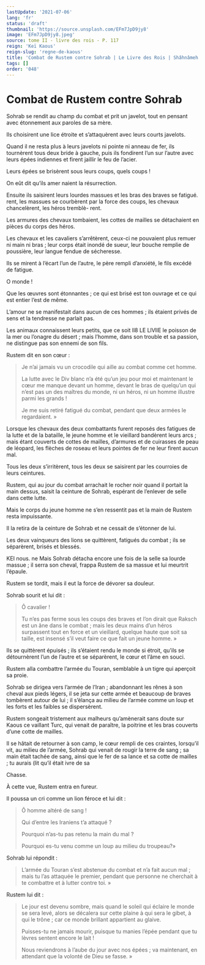 ```yaml
---
lastUpdate: '2021-07-06'
lang: 'fr'
status: 'draft'
thumbnail: 'https://source.unsplash.com/EFm7JpD9jy8'
image: 'EFm7JpD9jy8.jpeg'
source: tome II - livre des rois - P. 117
reign: 'Keï Kaous'
reign-slug: 'regne-de-kaous'
title: 'Combat de Rustem contre Sohrab | Le Livre des Rois | Shâhnâmeh'
tags: []
order: '048'
---
```


<!-- LTeX: language=fr -->

# Combat de Rustem contre Sohrab

Sohrab se rendit au champ du combat et prit un javelot, tout en pensant avec étonnement aux paroles de sa mère.

Ils choisirent une lice étroite et s’attaquèrent avec leurs courts javelots.

Quand il ne resta plus à leurs javelots ni pointe ni anneau de fer, ils tournèrent tous deux bride à gauche, puis ils fondirent l’un sur l’autre avec leurs épées indiennes et firent jaillir le feu de l’acier.

Leurs épées se brisèrent sous leurs coups, quels coups !

On eût dit qu’ils amer naient la résurrection.

Ensuite ils saisirent leurs lourdes massues et les bras des braves se fatigué. rent, les massues se courbèrent par la force des coups, les chevaux chancelèrent, les héros tremblè-
rent.

Les armures des chevaux tombaient, les cottes de mailles se détachaient en pièces du corps des héros.

Les chevaux et les cavaliers s’arrêtèrent, ceux-ci ne pouvaient plus remuer ni main ni bras ; leur corps était inondé de sueur, leur bouche remplie de poussière, leur langue fendue de sécheresse.

Ils se mirent à l’écart l’un de l’autre, le père rempli d’anxiété, le fils excédé de fatigue.

O monde !

Que les œuvres sont étonnantes ; ce qui est brisé est ton ouvrage et ce qui est entier l’est de même.

L’amour ne se manifestait dans aucun de ces hommes ; ils étaient privés de sens et la tendresse ne parlait pas.

Les animaux connaissent leurs petits, que ce soit ll8 LE LlVllE le poisson de la mer ou l’onagre du désert ; mais l’homme, dans son trouble et sa passion, ne distingue pas son ennemi de son fils.

Rustem dit en son cœur :

> Je n’ai jamais vu un crocodile qui aille au combat comme cet homme.
>
> La lutte avec le Div blanc n’a été qu’un jeu pour moi et maintenant le cœur me manque devant un homme, devant le bras de quelqu’un qui n’est pas un des maîtres du monde, ni un héros, ni un homme illustre parmi les grands !
>
> Je me suis retiré fatigué du combat, pendant que deux armées le regardaient. »

Lorsque les chevaux des deux combattants furent reposés des fatigues de la lutte et de la bataille, le jeune homme et le vieillard bandèrent leurs arcs ; mais étant couverts de cottes de mailles, d’armures et de cuirasses de peau de léopard, les flèches de roseau et leurs pointes de fer ne leur firent aucun mal.

Tous les deux s’irritèrent, tous les deux se saisirent par les courroies de leurs ceintures.

Rustem, qui au jour du combat arrachait le rocher noir quand il portait la main dessus, saisit la ceinture de Sohrab, espérant de l’enlever de selle dans cette lutte.

Mais le corps du jeune homme ne s’en ressentit pas et la main de Rustem resta impuissante.

Il la retira de la ceinture de Sohrab et ne cessait de s’étonner de lui.

Les deux vainqueurs des lions se quittèrent, fatigués du combat ; ils se séparèrent, brisés et blessés.

KEI nous. ne Mais Sohrab détacha encore une fois de la selle sa lourde massue ; il serra son cheval, frappa Rustem de sa massue et lui meurtrit l’épaule.

Rustem se tordit, mais il eut la force de dévorer sa douleur.

Sohrab sourit et lui dit :

> Ô cavalier !
>
> Tu n’es pas ferme sous les coups des braves et l’on dirait que Raksch est un âne dans le combat ; mais les deux mains d’un héros surpassent tout en force et un vieillard, quelque haute que soit sa taille, est insensé s’il veut faire ce que fait un jeune homme. »

Ils se quittèrent épuisés ; ils s’étaient rendu le monde si étroit, qu’ils se détournèrent l’un de l’autre et se séparèrent, le cœur et l’âme en souci.

Rustem alla combattre l’armée du Touran, semblable à un tigre qui aperçoit sa proie.

Sohrab se dirigea vers l’armée de l’Iran ; abandonnant les rênes à son cheval aux pieds légers, il se jeta sur cette armée et beaucoup de braves tombèrent autour de lui ; il s’élança au milieu de l’armée comme un loup et les forts et les faibles se dispersèrent.

Rustem songeait tristement aux malheurs qu’amènerait sans doute sur Kaous ce vaillant Turc, qui venait de paraître, la poitrine et les bras couverts d’une cotte de mailles.

Il se hâtait de retourner à son camp, le cœur rempli de ces craintes, lorsqu’il vit, au milieu de l’armée, Sohrab qui venait de rougir la terre de sang ; sa main était tachée de sang, ainsi que le fer de sa lance et sa cotte de mailles ; tu aurais (lit qu’il était ivre de sa

Chasse.

À cette vue, Rustem entra en fureur.

Il poussa un cri comme un lion féroce et lui dit :

> Ô homme altéré de sang !
>
> Qui d’entre les Iraniens t’a attaqué ?
>
> Pourquoi n’as-tu pas retenu la main du mal ?
>
> Pourquoi es-tu venu comme un loup au milieu du troupeau?»

Sohrab lui répondit :

> L’armée du Touran s’est abstenue du combat et n’a fait aucun mal ; mais tu l’as attaquée le premier, pendant que personne ne cherchait à te combattre et à lutter contre toi. »

Rustem lui dit :

> Le jour est devenu sombre, mais quand le soleil qui éclaire le monde se sera levé, alors se décalera sur cette plaine à qui sera le gibet, à qui le trône ; car ce monde brillant appartient au glaive.
>
> Puisses-tu ne jamais mourir, puisque tu manies l’épée pendant que tu lèvres sentent encore le lait !
>
> Nous reviendrons à l’aube du jour avec nos épées ; va maintenant, en attendant que la volonté de Dieu se fasse. »
